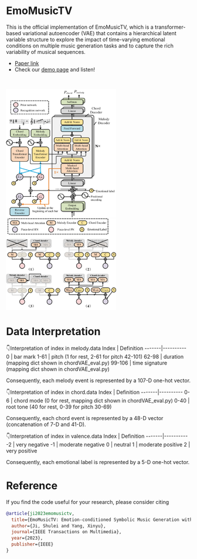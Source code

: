 # EmoMusicTV
This is the official implementation of EmoMusicTV, which  is a transformer-based variational autoencoder (VAE) that contains a hierarchical latent variable structure to explore the impact of time-varying emotional conditions on multiple music generation tasks and to capture the rich variability of musical sequences. <br>
- [Paper link](https://ieeexplore.ieee.org/abstract/document/10124351)
- Check our [demo page](https://tayjsl97.github.io/demos/tmm) and listen!<br>
<br>

<img src="img/model.jpg" width="300" height="350" alt="model"/><img src="img/instantiation.jpg" width="300" height="250" alt="model"/>

# Data Interpretation
👇Interpretation of index in melody.data 
Index | Definition
-------|----------
0 | bar mark
1-61 | pitch (1 for rest, 2-61 for pitch 42-101)
62-98 | duration (mapping dict shown in chordVAE_eval.py)
99-106 | time signature (mapping dict shown in chordVAE_eval.py)

Consequently, each melody event is represented by a 107-D one-hot vector.

👇Interpretation of index in chord.data 
Index | Definition
-------|----------
0-6 | chord mode (0 for rest, mapping dict shown in chordVAE_eval.py)
0-40 | root tone (40 for rest, 0-39 for pitch 30-69)

Consequently, each chord event is represented by a 48-D vector (concatenation of 7-D and 41-D).

👇Interpretation of index in valence.data 
Index | Definition
-------|----------
-2 | very negative
-1 | moderate negative
0 | neutral
1 | moderate positive
2 | very positive

Consequently, each emotional label is represented by a 5-D one-hot vector.

# Reference
If you find the code useful for your research, please consider citing
```bib
@article{ji2023emomusictv,
  title={EmoMusicTV: Emotion-conditioned Symbolic Music Generation with Hierarchical Transformer VAE},
  author={Ji, Shulei and Yang, Xinyu},
  journal={IEEE Transactions on Multimedia},
  year={2023},
  publisher={IEEE}
}
```
